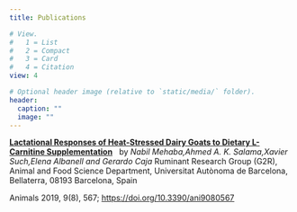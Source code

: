 ```yaml
---
title: Publications

# View.
#   1 = List
#   2 = Compact
#   3 = Card
#   4 = Citation
view: 4

# Optional header image (relative to `static/media/` folder).
header:
  caption: ""
  image: ""
---
```

**[Lactational Responses of Heat-Stressed Dairy Goats to Dietary L-Carnitine Supplementation](https://www.mdpi.com/2076-2615/9/8/567)**
&nbsp;
by _Nabil Mehaba,Ahmed A. K. Salama,Xavier Such,Elena Albanell and Gerardo Caja_
Ruminant Research Group (G2R), Animal and Food Science Department, Universitat Autònoma de Barcelona, Bellaterra, 08193 Barcelona, Spain

Animals 2019, 9(8), 567; https://doi.org/10.3390/ani9080567
